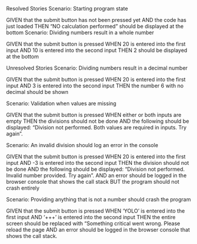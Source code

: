 Resolved Stories
Scenario: Starting program state

GIVEN that the submit button has not been pressed yet
AND the code has just loaded
THEN “NO calculation performed” should be displayed at the bottom
Scenario: Dividing numbers result in a whole number

GIVEN that the submit button is pressed
WHEN 20 is entered into the first input
AND 10 is entered into the second input
THEN 2 should be displayed at the bottom
 
Unresolved Stories
Scenario: Dividing numbers result in a decimal number

GIVEN that the submit button is pressed
WHEN 20 is entered into the first input
AND 3 is entered into the second input
THEN the number 6 with no decimal should be shown
 

Scenario: Validation when values are missing

GIVEN that the submit button is pressed
WHEN either or both inputs are empty
THEN the divisions should not be done
AND the following should be displayed: “Division not performed. Both values are required in inputs. Try again”.
 

Scenario: An invalid division should log an error in the console

GIVEN that the submit button is pressed
WHEN 20 is entered into the first input
AND -3 is entered into the second input
THEN the division should not be done
AND the following should be displayed: “Division not performed. Invalid number provided. Try again”.
AND an error should be logged in the browser console that shows the call stack
BUT the program should not crash entirely
 

Scenario: Providing anything that is not a number should crash the program

GIVEN that the submit button is pressed
WHEN ‘YOLO’ is entered into the first input
AND ‘+++’ is entered into the second input
THEN the entire screen should be replaced with “Something critical went wrong. Please reload the page
AND an error should be logged in the browser console that shows the call stack.
